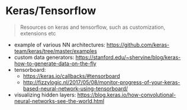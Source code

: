 # Keras/Tensorflow
> Resources on keras and tensorflow, such as customization, extensions etc

- example of various NN architectures: https://github.com/keras-team/keras/tree/master/examples
- custom data generators: https://stanford.edu/~shervine/blog/keras-how-to-generate-data-on-the-fly
- tensorboard:
  - https://keras.io/callbacks/#tensorboard
  - http://fizzylogic.nl/2017/05/08/monitor-progress-of-your-keras-based-neural-network-using-tensorboard/
- visualizing hidden layers: https://blog.keras.io/how-convolutional-neural-networks-see-the-world.html
